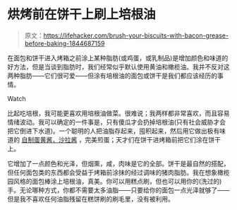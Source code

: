 # 烘烤前在饼干上刷上培根油

> 原文：<https://lifehacker.com/brush-your-biscuits-with-bacon-grease-before-baking-1844687159>

在面包和饼干进入烤箱之前涂上某种脂肪(或鸡蛋，或乳制品)是增加颜色和味道的好方法，但是当谈到脂肪时，我们经常似乎默认使用黄油和橄榄油。我并不反对这两种脂肪——它们很可爱——但涂有培根油的面包或饼干是我们都应该经历的事情。

Watch

比起吃培根，我可能更喜欢用培根油做菜。很难说；我两样都非常喜欢，而且容易情绪波动。我可以确定的一件事是，只有傻瓜才会扔掉培根油(只有社会威胁才会把它倒进下水道)。一个聪明的人把油脂存起来，囤积起来，然后用它做出极有味道的 [自制蛋黄酱，沙拉酱](https://skillet.lifehacker.com/why-you-should-save-every-drop-of-bacon-grease-1829607931) ，完美煎蛋；天才们在饼干进烤箱前把它们涂在饼干上。

它增加了一点颜色和光泽，但烟熏，咸，肉味是它的全部。饼干是最自然的搭配，但任何面包类的东西都会受益于烤箱前涂抹的经过调味的猪肉脂肪。我在想象橄榄园风格的面包棒涂上培根油，真美。你可以用糕点刷，但也可以用你的(洗过的)手。无论哪种方式，你都不需要太多油脂——只要给你的面包一点光泽就够了——但是我不喜欢任何油脂残留在糕饼刷的刷毛里，没有被利用。